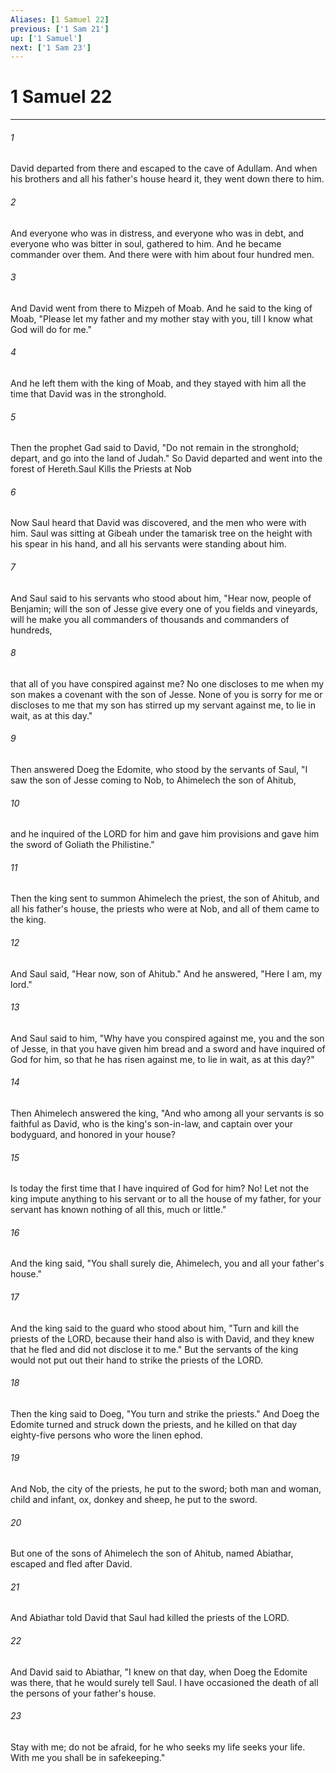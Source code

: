 ```yaml
---
Aliases: [1 Samuel 22]
previous: ['1 Sam 21']
up: ['1 Samuel']
next: ['1 Sam 23']
---
```

# 1 Samuel 22

***

 

###### 1 
David departed from there and escaped to the cave of Adullam. And when his brothers and all his father's house heard it, they went down there to him. 
 

###### 2 
And everyone who was in distress, and everyone who was in debt, and everyone who was bitter in soul, gathered to him. And he became commander over them. And there were with him about four hundred men.
 
 

###### 3 
And David went from there to Mizpeh of Moab. And he said to the king of Moab, "Please let my father and my mother stay with you, till I know what God will do for me." 
 

###### 4 
And he left them with the king of Moab, and they stayed with him all the time that David was in the stronghold. 
 

###### 5 
Then the prophet Gad said to David, "Do not remain in the stronghold; depart, and go into the land of Judah." So David departed and went into the forest of Hereth.Saul Kills the Priests at Nob
 
 

###### 6 
Now Saul heard that David was discovered, and the men who were with him. Saul was sitting at Gibeah under the tamarisk tree on the height with his spear in his hand, and all his servants were standing about him. 
 

###### 7 
And Saul said to his servants who stood about him, "Hear now, people of Benjamin; will the son of Jesse give every one of you fields and vineyards, will he make you all commanders of thousands and commanders of hundreds, 
 

###### 8 
that all of you have conspired against me? No one discloses to me when my son makes a covenant with the son of Jesse. None of you is sorry for me or discloses to me that my son has stirred up my servant against me, to lie in wait, as at this day." 
 

###### 9 
Then answered Doeg the Edomite, who stood by the servants of Saul, "I saw the son of Jesse coming to Nob, to Ahimelech the son of Ahitub, 
 

###### 10 
and he inquired of the LORD for him and gave him provisions and gave him the sword of Goliath the Philistine."
 
 

###### 11 
Then the king sent to summon Ahimelech the priest, the son of Ahitub, and all his father's house, the priests who were at Nob, and all of them came to the king. 
 

###### 12 
And Saul said, "Hear now, son of Ahitub." And he answered, "Here I am, my lord." 
 

###### 13 
And Saul said to him, "Why have you conspired against me, you and the son of Jesse, in that you have given him bread and a sword and have inquired of God for him, so that he has risen against me, to lie in wait, as at this day?" 
 

###### 14 
Then Ahimelech answered the king, "And who among all your servants is so faithful as David, who is the king's son-in-law, and captain over your bodyguard, and honored in your house? 
 

###### 15 
Is today the first time that I have inquired of God for him? No! Let not the king impute anything to his servant or to all the house of my father, for your servant has known nothing of all this, much or little." 
 

###### 16 
And the king said, "You shall surely die, Ahimelech, you and all your father's house." 
 

###### 17 
And the king said to the guard who stood about him, "Turn and kill the priests of the LORD, because their hand also is with David, and they knew that he fled and did not disclose it to me." But the servants of the king would not put out their hand to strike the priests of the LORD. 
 

###### 18 
Then the king said to Doeg, "You turn and strike the priests." And Doeg the Edomite turned and struck down the priests, and he killed on that day eighty-five persons who wore the linen ephod. 
 

###### 19 
And Nob, the city of the priests, he put to the sword; both man and woman, child and infant, ox, donkey and sheep, he put to the sword.
 
 

###### 20 
But one of the sons of Ahimelech the son of Ahitub, named Abiathar, escaped and fled after David. 
 

###### 21 
And Abiathar told David that Saul had killed the priests of the LORD. 
 

###### 22 
And David said to Abiathar, "I knew on that day, when Doeg the Edomite was there, that he would surely tell Saul. I have occasioned the death of all the persons of your father's house. 
 

###### 23 
Stay with me; do not be afraid, for he who seeks my life seeks your life. With me you shall be in safekeeping."
 
